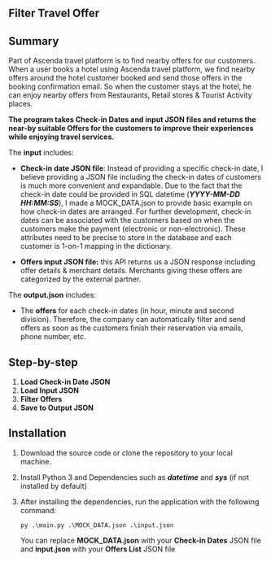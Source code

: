 ## Filter Travel Offer

## Summary
Part of Ascenda travel platform is to find nearby offers for our customers. When a user books a hotel using Ascenda travel platform, we find nearby offers around the hotel customer booked and send those offers in the booking confirmation email. So when the customer stays at the hotel, he can enjoy nearby offers from Restaurants, Retail stores & Tourist Activity places.

**The program takes Check-in Dates and input JSON files and returns the near-by suitable Offers for the customers to improve their experiences while enjoying travel services.**

The **input** includes:

 - **Check-in date JSON file**: Instead of providing a specific check-in
   date, I believe providing a JSON file including the check-in dates of    customers is much more convenient and expandable. Due to the fact   that the check-in date could be provided in SQL datetime (***YYYY-MM-DD   HH:MM:SS***), I made a MOCK_DATA.json to provide basic example on how check-in dates are arranged. For further development, check-in dates can be associated with the customers based on when the customers make the payment (electronic or non-electronic). These attributes need to be precise to store in the database and each customer is 1-on-1 mapping in the dictionary.
   
 - **Offers input JSON file:**  this API returns us a JSON response including offer details & merchant details. Merchants giving these offers are categorized by the external partner.

    
The **output.json** includes:

 - The **offers** for each check-in dates (in hour, minute and second division). Therefore, the company can automatically filter and send offers as soon as the customers finish their reservation via emails, phone number, etc.

## Step-by-step

1.  **Load Check-in Date JSON**
2.  **Load Input JSON**
3.  **Filter Offers**
5.  **Save to Output JSON**


## Installation

1. Download the source code or clone the repository to your local machine.
2. Install Python 3 and Dependencies such as ***datetime*** and ***sys*** (if not installed by default)
3. After installing the dependencies, run the application with the following command:

   `py .\main.py .\MOCK_DATA.json .\input.json`

   You can replace **MOCK_DATA.json** with your **Check-in Dates** JSON file and **input.json** with your **Offers List** JSON file

